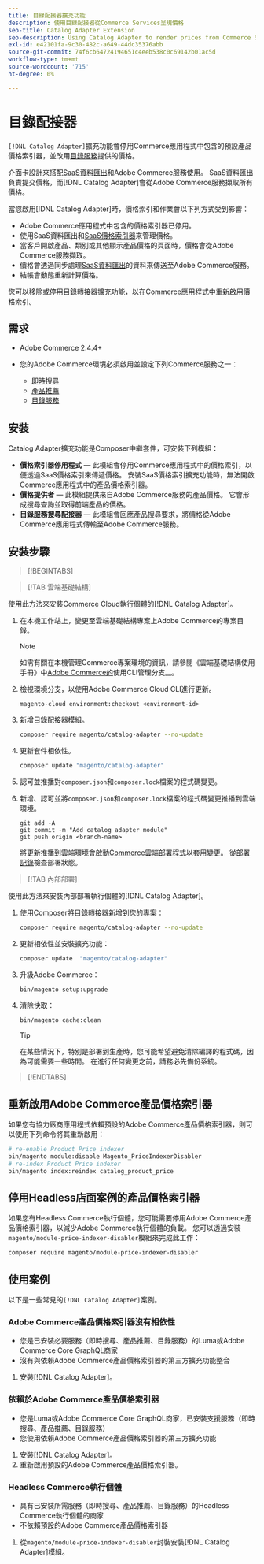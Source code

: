 ```yaml
---
title: 目錄配接器擴充功能
description: 使用目錄配接器從Commerce Services呈現價格
seo-title: Catalog Adapter Extension
seo-description: Using Catalog Adapter to render prices from Commerce Services
exl-id: e42101fa-9c30-482c-a649-44dc35376abb
source-git-commit: 74f6cb64724194651c4eeb538c0c69142b01ac5d
workflow-type: tm+mt
source-wordcount: '715'
ht-degree: 0%

---
```


# 目錄配接器

`[!DNL Catalog Adapter]`擴充功能會停用Commerce應用程式中包含的預設產品價格索引器，並改用[目錄服務](../catalog-service/overview.md)提供的價格。

介面卡設計來搭配[SaaS資料匯出](../data-export/overview.md)和Adobe Commerce服務使用。 SaaS資料匯出負責提交價格，而[!DNL Catalog Adapter]會從Adobe Commerce服務擷取所有價格。

當您啟用[!DNL Catalog Adapter]時，價格索引和作業會以下列方式受到影響：

- Adobe Commerce應用程式中包含的價格索引器已停用。
- 使用SaaS資料匯出和[SaaS價格索引器](price-indexing.md)來管理價格。
- 當客戶開啟產品、類別或其他顯示產品價格的頁面時，價格會從Adobe Commerce服務擷取。
- 價格會透過同步處理[SaaS資料匯出](../data-export/overview.md)的資料來傳送至Adobe Commerce服務。
- 結帳會動態重新計算價格。

您可以移除或停用目錄轉接器擴充功能，以在Commerce應用程式中重新啟用價格索引。

## 需求

- Adobe Commerce 2.4.4+
- 您的Adobe Commerce環境必須啟用並設定下列Commerce服務之一：

   - [即時搜尋](../live-search/install.md)
   - [產品推薦](../product-recommendations/install-configure.md)
   - [目錄服務](../catalog-service/installation.md)

## 安裝

Catalog Adapter擴充功能是Composer中繼套件，可安裝下列模組：

- **價格索引器停用程式** — 此模組會停用Commerce應用程式中的價格索引，以便透過SaaS價格索引來傳遞價格。 安裝SaaS價格索引擴充功能時，無法開啟Commerce應用程式中的產品價格索引器。
- **價格提供者** — 此模組提供來自Adobe Commerce服務的產品價格。 它會形成搜尋查詢並取得前端產品的價格。
- **目錄服務搜尋配接器** — 此模組會回應產品搜尋要求，將價格從Adobe Commerce應用程式傳輸至Adobe Commerce服務。

## 安裝步驟

>[!BEGINTABS]

>[!TAB 雲端基礎結構]

使用此方法來安裝Commerce Cloud執行個體的[!DNL Catalog Adapter]。

1. 在本機工作站上，變更至雲端基礎結構專案上Adobe Commerce的專案目錄。

   >[!NOTE]
   >
   >如需有關在本機管理Commerce專案環境的資訊，請參閱《雲端基礎結構使用手冊》中[Adobe Commerce的](https://experienceleague.adobe.com/en/docs/commerce-cloud-service/user-guide/develop/cli-branches)使用CLI管理分支&#x200B;__。

1. 檢視環境分支，以使用Adobe Commerce Cloud CLI進行更新。

   ```shell
   magento-cloud environment:checkout <environment-id>
   ```

1. 新增目錄配接器模組。

   ```bash
   composer require magento/catalog-adapter --no-update
   ```

1. 更新套件相依性。

   ```bash
   composer update "magento/catalog-adapter"
   ```

1. 認可並推播對`composer.json`和`composer.lock`檔案的程式碼變更。

1. 新增、認可並將`composer.json`和`composer.lock`檔案的程式碼變更推播到雲端環境。

   ```shell
   git add -A
   git commit -m "Add catalog adapter module"
   git push origin <branch-name>
   ```

   將更新推播到雲端環境會啟動[Commerce雲端部署程式](https://experienceleague.adobe.com/en/docs/commerce-cloud-service/user-guide/develop/deploy/process)以套用變更。 從[部署記錄](https://experienceleague.adobe.com/en/docs/commerce-cloud-service/user-guide/develop/test/log-locations#deploy-log)檢查部署狀態。

>[!TAB 內部部署]

使用此方法來安裝內部部署執行個體的[!DNL Catalog Adapter]。

1. 使用Composer將目錄轉接器新增到您的專案：

   ```bash
   composer require magento/catalog-adapter --no-update
   ```

1. 更新相依性並安裝擴充功能：

   ```bash
   composer update  "magento/catalog-adapter"
   ```

1. 升級Adobe Commerce：

   ```bash
   bin/magento setup:upgrade
   ```

1. 清除快取：

   ```bash
   bin/magento cache:clean
   ```

   >[!TIP]
   >
   >在某些情況下，特別是部署到生產時，您可能希望避免清除編譯的程式碼，因為可能需要一些時間。 在進行任何變更之前，請務必先備份系統。

>[!ENDTABS]


## 重新啟用Adobe Commerce產品價格索引器

如果您有協力廠商應用程式依賴預設的Adobe Commerce產品價格索引器，則可以使用下列命令將其重新啟用：

```bash
# re-enable Product Price indexer
bin/magento module:disable Magento_PriceIndexerDisabler
# re-index Product Price indexer
bin/magento index:reindex catalog_product_price
```

## 停用Headless店面案例的產品價格索引器

如果您有Headless Commerce執行個體，您可能需要停用Adobe Commerce產品價格索引器，以減少Adobe Commerce執行個體的負載。 您可以透過安裝`magento/module-price-indexer-disabler`模組來完成此工作：

```bash
composer require magento/module-price-indexer-disabler
```

## 使用案例

以下是一些常見的`[!DNL Catalog Adapter]`案例。

### Adobe Commerce產品價格索引器沒有相依性

- 您是已安裝必要服務（即時搜尋、產品推薦、目錄服務）的Luma或Adobe Commerce Core GraphQL商家
- 沒有與依賴Adobe Commerce產品價格索引器的第三方擴充功能整合

1. 安裝[!DNL Catalog Adapter]。

### 依賴於Adobe Commerce產品價格索引器

- 您是Luma或Adobe Commerce Core GraphQL商家，已安裝支援服務（即時搜尋、產品推薦、目錄服務）
- 您使用依賴Adobe Commerce產品價格索引器的第三方擴充功能

1. 安裝[!DNL Catalog Adapter]。
1. 重新啟用預設的Adobe Commerce產品價格索引器。

### Headless Commerce執行個體

- 具有已安裝所需服務（即時搜尋、產品推薦、目錄服務）的Headless Commerce執行個體的商家
- 不依賴預設的Adobe Commerce產品價格索引器

1. 從`magento/module-price-indexer-disabler`封裝安裝[!DNL Catalog Adapter]模組。

